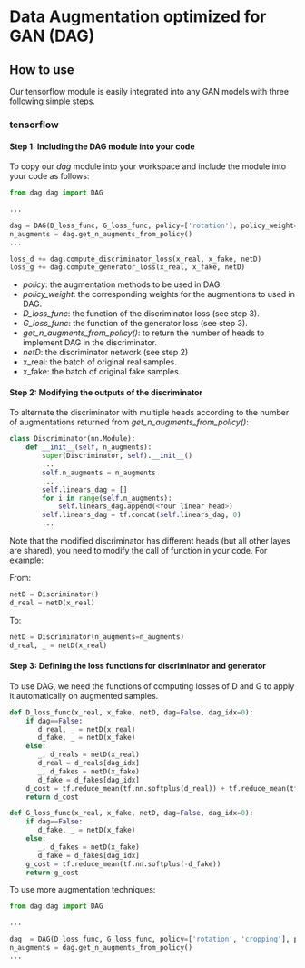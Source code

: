 # Data Augmentation optimized for GAN (DAG)

## How to use

Our tensorflow module is easily integrated into any GAN models with three following simple steps.

### tensorflow

#### Step 1: Including the DAG module into your code

To copy our *dag* module into your workspace and include the module into your code as follows:

```python
from dag.dag import DAG

... 

dag = DAG(D_loss_func, G_loss_func, policy=['rotation'], policy_weight=[1.0])
n_augments = dag.get_n_augments_from_policy()
...

loss_d += dag.compute_discriminator_loss(x_real, x_fake, netD)
loss_g += dag.compute_generator_loss(x_real, x_fake, netD)

```
- *policy*: the augmentation methods to be used in DAG.
- *policy_weight*: the corresponding weights for the augmentions to used in DAG.
- *D_loss_func*: the function of the discriminator loss (see step 3).
- *G_loss_func*: the function of the generator loss (see step 3).
- *get_n_augments_from_policy()*: to return the number of heads to implement DAG in the discriminator.
- *netD*: the discriminator network (see step 2)
- x_real: the batch of original real samples.
- x_fake: the batch of original fake samples.

#### Step 2: Modifying the outputs of the discriminator

To alternate the discriminator with multiple heads according to the number of augmentations returned from *get_n_augments_from_policy()*:

```python
class Discriminator(nn.Module):
    def __init__(self, n_augments):
        super(Discriminator, self).__init__()
        ...
        self.n_augments = n_augments
        ...
        self.linears_dag = []
        for i in range(self.n_augments):
            self.linears_dag.append(<Your linear head>)
        self.linears_dag = tf.concat(self.linears_dag, 0)
        ...
```

Note that the modified discriminator has different heads (but all other layes are shared), you need to modify the call of function in your code. For example:

From: 
```python
netD = Discriminator()
d_real = netD(x_real)
```
To:
```python
netD = Discriminator(n_augments=n_augments)
d_real, _ = netD(x_real)
```

#### Step 3: Defining the loss functions for discriminator and generator

To use DAG, we need the functions of computing losses of D and G to apply it automatically on augmented samples.


```python
def D_loss_func(x_real, x_fake, netD, dag=False, dag_idx=0):
    if dag==False:
       d_real, _ = netD(x_real)
       d_fake, _ = netD(x_fake)
    else:
       _, d_reals = netD(x_real)
       d_real = d_reals[dag_idx]
       _, d_fakes = netD(x_fake)
       d_fake = d_fakes[dag_idx]
    d_cost = tf.reduce_mean(tf.nn.softplus(d_real)) + tf.reduce_mean(tf.nn.softplus(-d_fake))
    return d_cost
```

```python
def G_loss_func(x_real, x_fake, netD, dag=False, dag_idx=0):
    if dag==False:
       d_fake, _ = netD(x_fake)
    else:
       _, d_fakes = netD(x_fake)
       d_fake = d_fakes[dag_idx]
    g_cost = tf.reduce_mean(tf.nn.softplus(-d_fake))
    return g_cost
```

To use more augmentation techniques: 

```python
from dag.dag import DAG

... 

dag  = DAG(D_loss_func, G_loss_func, policy=['rotation', 'cropping'], policy_weight=[1.0, 1.0])
n_augments = dag.get_n_augments_from_policy()
...

```


